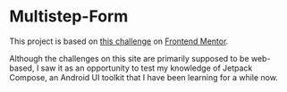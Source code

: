 # Multistep-Form
This project is based on [this challenge](https://www.frontendmentor.io/challenges/multistep-form-YVAnSdqQBJ) on [Frontend Mentor](https://www.frontendmentor.io/).

Although the challenges on this site are primarily supposed to be web-based, I saw it as an opportunity to test my knowledge of Jetpack Compose, an Android UI toolkit
that I have been learning for a while now.
